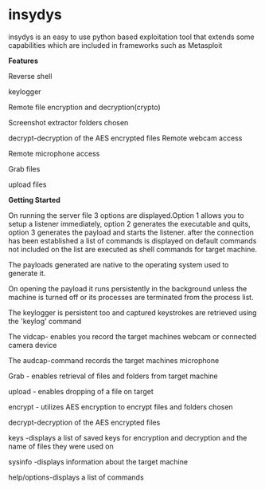 # insydys
insydys is an easy to use python based exploitation tool that extends some capabilities which are included in frameworks such as Metasploit 

**Features**

Reverse shell

keylogger

Remote file encryption and decryption(crypto)

Screenshot extractor
 folders chosen

decrypt-decryption of the AES encrypted files
Remote webcam access

Remote microphone access

Grab files

upload files

**Getting Started**

On running the server file 3 options are displayed.Option 1 allows you  to setup a listener immediately,
option 2 generates the executable and quits, option 3 generates the payload and starts the listener.
after the connection has been established a list of commands is displayed on default commands not included on the list are executed as shell commands for target machine.

The payloads generated are native to the operating system used to generate it. 

On opening the payload it runs persistently in the background unless the machine is turned off or its processes are terminated from the process list.

The keylogger is persistent too and captured keystrokes are retrieved using the 'keylog' command

The vidcap- enables you record the target machines webcam or connected camera device

The audcap-command records the target machines microphone 

Grab - enables retrieval of files and folders from target machine

upload - enables dropping of a file on target

encrypt - utilizes AES encryption  to encrypt files and folders chosen

decrypt-decryption of the AES encrypted files

keys -displays a list of saved keys for encryption and decryption and the name of files they were used on

sysinfo -displays information about the target machine

help/options-displays a list of commands



